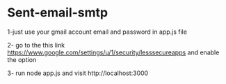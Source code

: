 # Sent-email-smtp

1-just use your gmail account email and password in app.js file


2- go to the this link https://www.google.com/settings/u/1/security/lesssecureapps and enable the option


3- run node app.js and visit http://localhost:3000